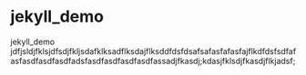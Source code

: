 jekyll_demo
===========

jekyll_demo jdfjsldjfklsjdfsdjfkljsdafklksadflksdajflksddfdsfdsafsafasfafasfajflkdfdsfsdfafasfasdfasdfasdfadsfasdfasdfasdfasdfassadjfkasdj;kdasjfklsdjfkasdjflkjadsf;
